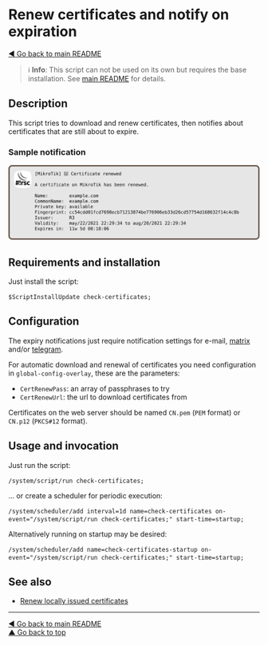 Renew certificates and notify on expiration
===========================================

[◀ Go back to main README](../README.md)

> ℹ️ **Info**: This script can not be used on its own but requires the base
> installation. See [main README](../README.md) for details.

Description
-----------

This script tries to download and renew certificates, then notifies about
certificates that are still about to expire.

### Sample notification

![check-certificates notification](check-certificates.d/notification.svg)

Requirements and installation
-----------------------------

Just install the script:

    $ScriptInstallUpdate check-certificates;

Configuration
-------------

The expiry notifications just require notification settings for e-mail,
[matrix](mod/notification-matrix.md) and/or
[telegram](mod/notification-telegram.md).

For automatic download and renewal of certificates you need configuration
in `global-config-overlay`, these are the parameters:

* `CertRenewPass`: an array of passphrases to try
* `CertRenewUrl`: the url to download certificates from

Certificates on the web server should be named `CN.pem` (`PEM` format) or
`CN.p12` (`PKCS#12` format).

Usage and invocation
--------------------

Just run the script:

    /system/script/run check-certificates;

... or create a scheduler for periodic execution:

    /system/scheduler/add interval=1d name=check-certificates on-event="/system/script/run check-certificates;" start-time=startup;

Alternatively running on startup may be desired:

    /system/scheduler/add name=check-certificates-startup on-event="/system/script/run check-certificates;" start-time=startup;

See also
--------

* [Renew locally issued certificates](certificate-renew-issued.md)

---
[◀ Go back to main README](../README.md)  
[▲ Go back to top](#top)
